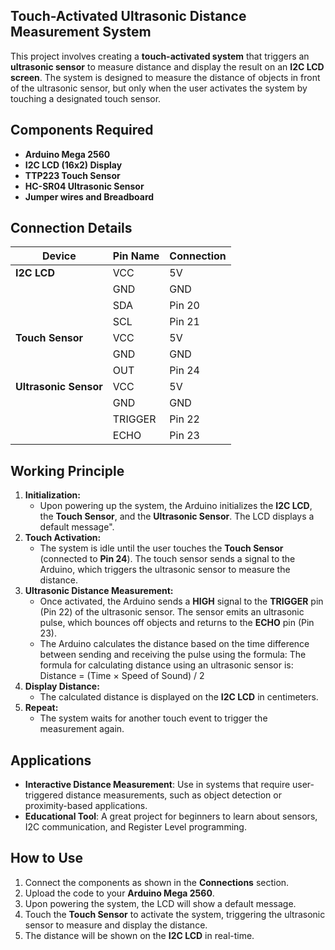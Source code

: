 ## Touch-Activated Ultrasonic Distance Measurement System
This project involves creating a **touch-activated system** that triggers an **ultrasonic sensor** to measure distance and display the result on an **I2C LCD screen**. The system is designed to measure the distance of objects in front of the ultrasonic sensor, but only when the user activates the system by touching a designated touch sensor.
## Components Required
- **Arduino Mega 2560**
- **I2C LCD (16x2) Display**
- **TTP223 Touch Sensor**
- **HC-SR04 Ultrasonic Sensor**
- **Jumper wires and Breadboard**
## Connection Details
| **Device**         | **Pin Name**    | **Connection** |
|--------------------|-----------------|----------------|
| **I2C LCD**        | VCC             | 5V             |
|                    | GND             | GND            |
|                    | SDA             | Pin 20         |
|                    | SCL             | Pin 21         |
| **Touch Sensor**   | VCC             | 5V             |
|                    | GND             | GND            |
|                    | OUT             | Pin 24         |
| **Ultrasonic Sensor**| VCC             | 5V             |
|                    | GND             | GND            |
|                    | TRIGGER         | Pin 22         |
|                    | ECHO            | Pin 23         |
## Working Principle
1. **Initialization:**
   - Upon powering up the system, the Arduino initializes the **I2C LCD**, the **Touch Sensor**, and the **Ultrasonic Sensor**. The LCD displays a default message".
2. **Touch Activation:**
   - The system is idle until the user touches the **Touch Sensor** (connected to **Pin 24**). The touch sensor sends a signal to the Arduino, which triggers the ultrasonic sensor to measure the distance.
3. **Ultrasonic Distance Measurement:**
   - Once activated, the Arduino sends a **HIGH** signal to the **TRIGGER** pin (Pin 22) of the ultrasonic sensor. The sensor emits an ultrasonic pulse, which bounces off objects and returns to the **ECHO** pin (Pin 23).
   - The Arduino calculates the distance based on the time difference between sending and receiving the pulse using the formula:
The formula for calculating distance using an ultrasonic sensor is:
	Distance = (Time × Speed of Sound) / 2
4. **Display Distance:**
   - The calculated distance is displayed on the **I2C LCD** in centimeters.
5. **Repeat:**
   - The system waits for another touch event to trigger the measurement again.
## Applications
- **Interactive Distance Measurement**: Use in systems that require user-triggered distance measurements, such as object detection or proximity-based applications.
- **Educational Tool**: A great project for beginners to learn about sensors, I2C communication, and Register Level programming.
## How to Use
1. Connect the components as shown in the **Connections** section.
2. Upload the code to your **Arduino Mega 2560**.
3. Upon powering the system, the LCD will show a default message.
4. Touch the **Touch Sensor** to activate the system, triggering the ultrasonic sensor to measure and display the distance.
5. The distance will be shown on the **I2C LCD** in real-time.
